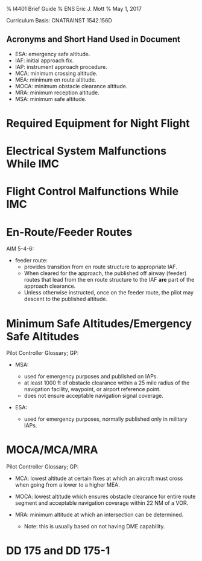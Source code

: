% I4401 Brief Guide
% ENS Eric J. Mott
% May 1, 2017

Curriculum Basis: CNATRAINST 1542.156D

Acronyms and Short Hand Used in Document
----------------------------------------

- ESA: emergency safe altitude.
- IAF: initial approach fix.
- IAP: instrument approach procedure.
- MCA: minimum crossing altitude.
- MEA: minimum en route altitude.
- MOCA: minimum obstacle clearance altitude.
- MRA: minimum reception altitude.
- MSA: minimum safe altitude.

Required Equipment for Night Flight
===================================

Electrical System Malfunctions While IMC
========================================

Flight Control Malfunctions While IMC
=====================================

En-Route/Feeder Routes
======================

AIM 5-4-6:

- feeder route:
  - provides transition from en route structure to appropriate IAF.
  - When cleared for the approach, the published off airway (feeder) routes that
    lead from the en route structure to the IAF **are** part of the approach
    clearance.
  - Unless otherwise instructed, once on the feeder route, the pilot may descent
    to the published altitude.

Minimum Safe Altitudes/Emergency Safe Altitudes
===============================================

Pilot Controller Glossary; GP:

- MSA:
  - used for emergency purposes and published on IAPs.
  - at least 1000 ft of obstacle clearance within a 25 mile radius of the
    navigation facility, waypoint, or airport reference point.
  - does not ensure acceptable navigation signal coverage.

- ESA:
  - used for emergency purposes, normally published only in military IAPs.


MOCA/MCA/MRA
============

Pilot Controller Glossary; GP:

- MCA: lowest altitude at certain fixes at which an aircraft must cross when
  going from a lower to a higher MEA.

- MOCA: lowest altitude which ensures obstacle clearance for entire route
  segment and acceptable navigation coverage within 22 NM of a VOR.

- MRA: minimum altitude at which an intersection can be determined.
  - Note: this is usually based on not having DME capability.

DD 175 and DD 175-1
===================
